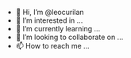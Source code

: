 - 👋 Hi, I’m @leocurilan
- 👀 I’m interested in ...
- 🌱 I’m currently learning ...
- 💞️ I’m looking to collaborate on ...
- 📫 How to reach me ...

<!---
leocurilan/leocurilan is a ✨ special ✨ repository because its `README.md` (this file) appears on your GitHub profile.
You can click the Preview link to take a look at your changes.
--->
